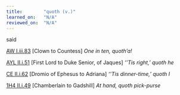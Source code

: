```yaml
---
title:        "quoth (v.)"
learned_on:   "N/A"
reviewed_on:  "N/A"
---
```


said

[AW I.iii.83](https://www.shakespeareswords.com/Public/Play.aspx?Act=1&Scene=3&WorkId=30#220646) \[Clown to Countess\] *One in ten, quoth’a!*

[AYL II.i.51](https://www.shakespeareswords.com/Public/Play.aspx?Act=2&Scene=1&WorkId=26#205408) \[First Lord to Duke Senior, of Jaques\] *‘’Tis right,’ quoth he*

[CE II.i.62](https://www.shakespeareswords.com/Public/Play.aspx?Act=2&Scene=1&WorkId=1#112689) \[Dromio of Ephesus to Adriana\] *‘’Tis dinner-time,’ quoth I*

[1H4 II.i.49](https://www.shakespeareswords.com/Public/Play.aspx?Act=2&Scene=1&WorkId=33#233193) \[Chamberlain to Gadshill\] *At hand, quoth pick-purse*
